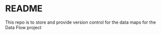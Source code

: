 # README #

This repo is to store and provide version control for the data maps for the Data Flow project